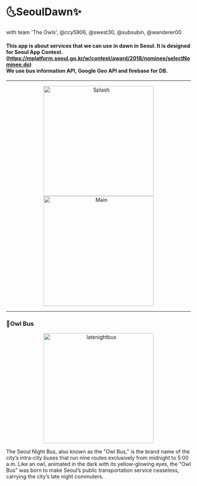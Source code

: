# 🌜SeoulDawn✨
with team 'The Owls', @ccy5906, @swest30, @subsubin, @wanderer00

#### This app is about services that we can use in dawn in Seoul. It is designed for Seoul App Contest. (https://mplatform.seoul.go.kr/w/contest/award/2018/nominee/selectNominee.do) <br> We use bus information API, Google Geo API and firebase for DB.
***
<p align="center">
<img src="http://drive.google.com/uc?export=view&id=1-rAaCBPg63CrreUWpJTXML6IekpSMgOX" width="300px" alt="Splash" margin-right:30px/>
<img src="http://drive.google.com/uc?export=view&id=1fMYKI0Ij3_9QyH-TkldsDUZlRk60codi" width="300px" alt="Main" hspace="20px"/>
</p>

***

### 🚌Owl Bus
<p align="center">
<img src="http://drive.google.com/uc?export=view&id=1wqTeD0gENUdtF3O3XndNxcEKvPqGKN-n" width="300px" alt="latenightbus"/>  
</p>

The Seoul Night Bus, also known as the "Owl Bus," is the brand name of the city’s intra-city buses that run nine routes exclusively from midnight to 5:00 a.m. Like an owl, animated in the dark with its yellow-glowing eyes, the "Owl Bus" was born to make Seoul’s public transportation service ceaseless, carrying the city’s late night commuters.
